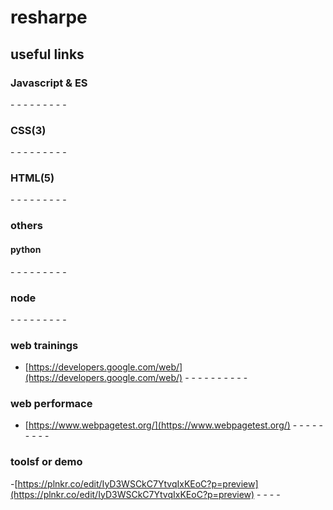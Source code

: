 
# resharpe

## useful links

### Javascript & ES

-[]()
-[]()
-[]()
-[]()
-[]()
-[]()
-[]()
-[]()
-[]()

### CSS(3)

-[]()
-[]()
-[]()
-[]()
-[]()
-[]()
-[]()
-[]()
-[]()

### HTML(5)

-[]()
-[]()
-[]()
-[]()
-[]()
-[]()
-[]()
-[]()
-[]()

### others 

#### python

-[]()
-[]()
-[]()
-[]()
-[]()
-[]()
-[]()
-[]()
-[]()

### node

-[]()
-[]()
-[]()
-[]()
-[]()
-[]()
-[]()
-[]()
-[]()

### web trainings

- [https://developers.google.com/web/](https://developers.google.com/web/)
-[]()
-[]()
-[]()
-[]()
-[]()
-[]()
-[]()
-[]()
-[]()
-[]()

### web performace

- [https://www.webpagetest.org/](https://www.webpagetest.org/)
-[]()
-[]()
-[]()
-[]()
-[]()
-[]()
-[]()
-[]()
-[]()

### toolsf or demo

-[https://plnkr.co/edit/IyD3WSCkC7YtvqIxKEoC?p=preview](https://plnkr.co/edit/IyD3WSCkC7YtvqIxKEoC?p=preview)
-[]()
-[]()
-[]()
-[]()
